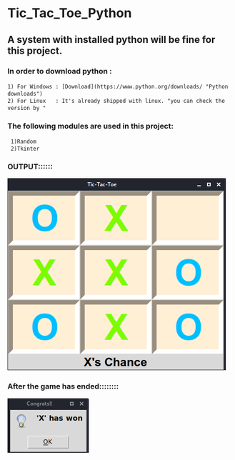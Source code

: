 # Tic_Tac_Toe_Python
## A system with installed python will be fine for this project.
  ### In order to download python :
    1) For Windows : [Download](https://www.python.org/downloads/ "Python downloads")
    2) For Linux   : It's already shipped with linux. "you can check the version by "

### The following modules are used in this project:
     1)Random
     2)Tkinter
### OUTPUT::::::

![Screenshot](tic.png)

### After the game has ended::::::::
![Screenshot](tic_2.png)
